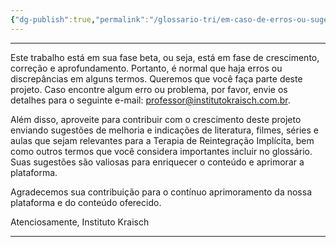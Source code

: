 ```yaml
---
{"dg-publish":true,"permalink":"/glossario-tri/em-caso-de-erros-ou-sugestoes/"}
---
```


---
Este trabalho está em sua fase beta, ou seja, está em fase de crescimento, correção e aprofundamento. Portanto, é normal que haja erros ou discrepâncias em alguns termos. Queremos que você faça parte deste projeto. Caso encontre algum erro ou problema, por favor, envie os detalhes para o seguinte e-mail: professor@institutokraisch.com.br.


Além disso, aproveite para contribuir com o crescimento deste projeto enviando sugestões de melhoria e indicações de literatura, filmes, séries e aulas que sejam relevantes para a Terapia de Reintegração Implícita, bem como outros termos que você considera importantes incluir no glossário. Suas sugestões são valiosas para enriquecer o conteúdo e aprimorar a plataforma.

Agradecemos sua contribuição para o contínuo aprimoramento da nossa plataforma e do conteúdo oferecido.

Atenciosamente,
Instituto Kraisch



----



